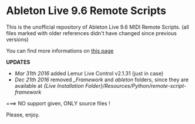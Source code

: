 Ableton Live 9.6 Remote Scripts
=============================

This is the unofficial repository of Ableton Live 9.6 MIDI Remote Scripts.
(all files marked with older references didn't have changed since previous versions)

You can find more informations on 
[this page](http://julienbayle.net/ableton-live-9-midi-remote-scripts "this page")


**UPDATES**
- _Mar 31th 2016_ added Lemur Live Control v2.1.31 (just in case)
- _Dec 21th 2016_ removed *_Framework* and *ableton* folders, since they are available at
  *{Live Installation Folder}/Resources/Python/remote-script-framework*


===> NO support given, ONLY source files !

Please, enjoy.

